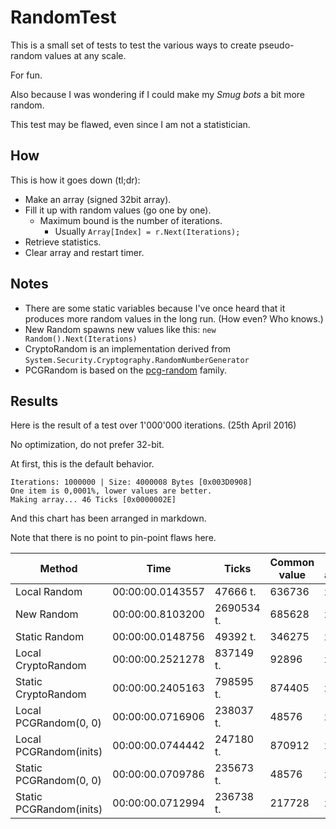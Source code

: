 # RandomTest

This is a small set of tests to test the various ways to create pseudo-random values at any scale.

For fun.

Also because I was wondering if I could make my _Smug bots_ a bit more random.

This test may be flawed, even since I am not a statistician.

## How

This is how it goes down (tl;dr):
- Make an array (signed 32bit array).
- Fill it up with random values (go one by one).
  - Maximum bound is the number of iterations.
    - Usually `Array[Index] = r.Next(Iterations);`
- Retrieve statistics.
- Clear array and restart timer.

## Notes

- There are some static variables because I've once heard that it produces more random values in the long run. (How even? Who knows.)
- New Random spawns new values like this: `new Random().Next(Iterations)`
- CryptoRandom is an implementation derived from `System.Security.Cryptography.RandomNumberGenerator`
- PCGRandom is based on the [pcg-random](http://www.pcg-random.org/) family.

## Results

Here is the result of a test over 1'000'000 iterations. (25th April 2016)

No optimization, do not prefer 32-bit.

At first, this is the default behavior.
```
Iterations: 1000000 | Size: 4000008 Bytes [0x003D0908]
One item is 0,0001%, lower values are better.
Making array... 46 Ticks [0x0000002E]
```

And this chart has been arranged in markdown.

Note that there is no point to pin-point flaws here.

| Method | Time | Ticks | Common value | Times appearing | Pourcentage frequency |
| --- | --- | --- | --- | --- | --- |
| Local Random | 00:00:00.0143557 |    47666 t. | 636736 | x    10 | 0,0010%
| New Random | 00:00:00.8103200 |  2690534 t. | 685628 | x 20258 | 2,0258%
| Static Random | 00:00:00.0148756 |    49392 t. | 346275 | x     9 | 0,0009%
| Local CryptoRandom | 00:00:00.2521278 |   837149 t. |  92896 | x     8 | 0,0008%
| Static CryptoRandom | 00:00:00.2405163 |   798595 t. | 874405 | x     9 | 0,0009%
| Local PCGRandom(0, 0) | 00:00:00.0716906 |   238037 t. |  48576 | x 10877 | 1,0877%
| Local PCGRandom(inits) | 00:00:00.0744442 |   247180 t. | 870912 | x 10774 | 1,0774%
| Static PCGRandom(0, 0) | 00:00:00.0709786 |   235673 t. |  48576 | x 10877 | 1,0877%
| Static PCGRandom(inits) | 00:00:00.0712994 |   236738 t. | 217728 | x 10903 | 1,0903%
